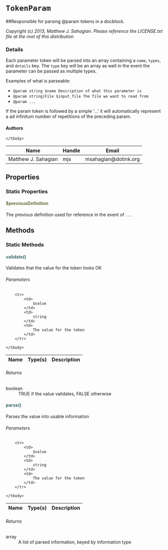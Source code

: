 # `TokenParam`
##Responsible for parsing @param tokens in a docblock.

_Copyright (c) 2013, Matthew J. Sahagian_.
  _Please reference the LICENSE.txt file at the root of this distribution_

### Details

Each parameter token will be parsed into an array containing a `name`, `types`, and
`details` key.  The `type` key will be an array as well in the event the parameter can
be passed as multiple types.

Examples of what is parseable:

- `@param string $name Description of what this parameter is`
- `@param string|File $input_file The file we want to read from`
- `@param ...`

If the param token is followed by a simple '...' it will automatically represent a ad
infinitum number of repetitions of the preceding param.

#### Authors

<table>
	<thead>
		<th>Name</th>
		<th>Handle</th>
		<th>Email</th>
	</thead>
	<tbody>
			<tr>
			<td>
				Matthew J. Sahagian 
			</td>
			<td>
				mjs
			</td>
			<td>
				msahagian@dotink.org
			</td>
		</tr>
	
	</tbody>
</table>

## Properties

### Static Properties

#### <span style="color:#6a6e3d;">$previousDefinition</span>

The previous definition used for reference in the event of `...`



## Methods

### Static Methods

#### <span style="color:#3e6a6e;">validate()</span>

Validates that the value for the token looks OK

###### Parameters

<table>
	<thead>
		<th>Name</th>
		<th>Type(s)</th>
		<th>Description</th>
	</thead>
	<tbody>
			
		<tr>
			<td>
				$value
			</td>
			<td>
				string
			</td>
			<td>
				The value for the token
			</td>
		</tr>
			
	</tbody>
</table>

###### Returns

<dl>
	<dt>
		boolean
	</dt>
	<dd>
		TRUE if the value validates, FALSE otherwise
	</dd>
</dl>


#### <span style="color:#3e6a6e;">parse()</span>

Parses the value into usable information

###### Parameters

<table>
	<thead>
		<th>Name</th>
		<th>Type(s)</th>
		<th>Description</th>
	</thead>
	<tbody>
			
		<tr>
			<td>
				$value
			</td>
			<td>
				string
			</td>
			<td>
				The value for the token
			</td>
		</tr>
			
	</tbody>
</table>

###### Returns

<dl>
	<dt>
		array
	</dt>
	<dd>
		A list of parsed information, keyed by information type
	</dd>
</dl>





